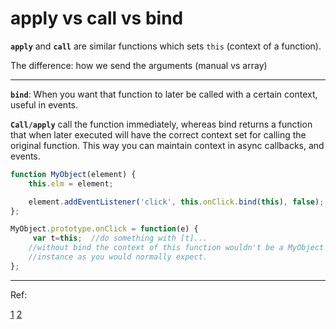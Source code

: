 
apply vs call vs bind
==============================

**`apply`** and **`call`** are similar functions which sets `this` (context of a function).

The difference: how we send the arguments (manual vs array)

--------------------------------

**`bind`**: When you want that function to later be called with a certain context, useful in events.

**`Call/apply`** call the function immediately, whereas bind returns a function that when later executed will have the correct
context set for calling the original function. This way you can maintain context in async callbacks, and events.


```javascript
function MyObject(element) {
    this.elm = element;

    element.addEventListener('click', this.onClick.bind(this), false);
};

MyObject.prototype.onClick = function(e) {
     var t=this;  //do something with [t]...
    //without bind the context of this function wouldn't be a MyObject
    //instance as you would normally expect.
};
```





-------------------------------------------


Ref:

[1](http://javascriptissexy.com/javascript-apply-call-and-bind-methods-are-essential-for-javascript-professionals/)
[2](http://stackoverflow.com/questions/15455009/javascript-call-apply-vs-bind)


